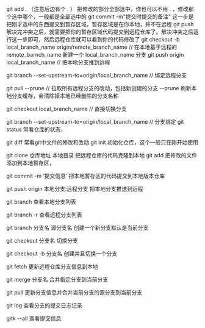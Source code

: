 git add .  （注意后边有个  . ）   把修改的部分全部选中，你也可以不用  .  ，修改那个选中哪个，一般都是全部选中的
git commit -m"提交时提交的备注"   这一步是把刚才选中的东西提交到暂存区域，暂存区域是在你本地，并不在远程
git push  解决完冲突之后，就需要把你的暂存区域代码提交到远程仓库了。解决冲突之后运行这一步即可，然后远程仓库就可以看到你的代码修改了
git checkout -b local_branch_name origin/remote_branch_name // 在本地基于远程的 remote_barnch_name 新建一个 local_branch_name 分支
git push origin local_branch_name // 把本地分支推到远程

git branch --set-upstream-to=origin/local_branch_name // 绑定远程分支

git pull --prune // 拉取所有远程分支的改动，包括新创建的分支 --prune 刷新本地分支缓存，会清除掉本地已经删除的分支名称

git checkout local_branch_name // 直接切换分支

git branch --set-upstream-to=origin/local_branch_name // 分支绑定 git status 常看仓库的状态，

git diff 常看git中文件的修改和改动 git init 初始化仓库，这个一般只在刚开始使用

git clone 仓库地址 本地目录 把远程仓库的代码克隆到本地 git add 把修改的文件添加到本地暂存区，

git commit -m ‘提交信息’ 把本地暂存区的代码提交到本地版本仓库

git push origin 本地分支:远程分支 把本地分支推送到远程

git branch 查看本地分支列表

git branch -r 查看远程分支列表

git branch 分支名 源分支名 创建一个新分支默认是当前分支

git checkout 分支名 切换分支

git checkout -b 分支名 创建并且切换一个分支

git fetch 更新远程仓库分支信息到本地

git merge 分支名 合并指定分支到当前分支

git pull 更新分支信息并合并当前分支的源分支到当前分支

git log 查看分支的提交日志记录

gitk --all 查看提交信息